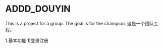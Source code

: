 # ADDD_DOUYIN
This is a project for a group. The goal is for the champion.
这是一个团队工程。

1.基本功能
  1)登录注册
